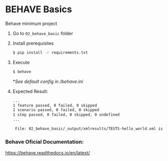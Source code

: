 # BEHAVE Basics
Behave minimum project

1. Go to `02_behave_basic` folder


2. Install prerequisites

   ```bash
   $ pip install -r requirements.txt
   ```
3. Execute

   ```bash
   $ behave
   ```
   **See default config in /behave.ini*


4. Expected Result:
   ```bash
   ...
   1 feature passed, 0 failed, 0 skipped
   1 scenario passed, 0 failed, 0 skipped
   1 step passed, 0 failed, 0 skipped, 0 undefined
   ...
   
    File: 02_behave_basic/_output/xmlresults/TESTS-hello_world.xml is created 

### Behave Oficial Documentation:

https://behave.readthedocs.io/en/latest/